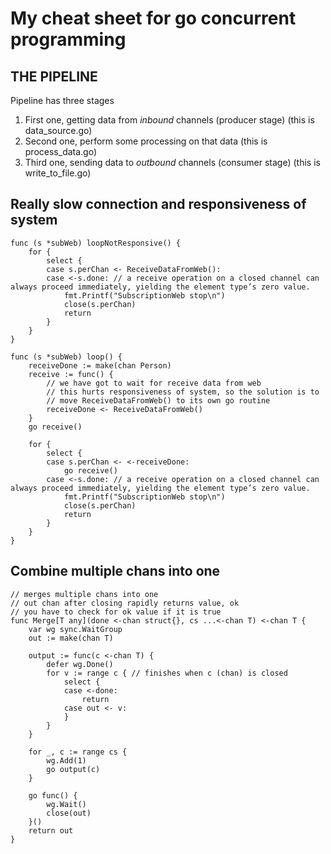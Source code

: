 # My cheat sheet for go concurrent programming 

## THE PIPELINE 
Pipeline has three stages
1. First one, getting data from *inbound* channels (producer stage) (this is data_source.go)
2. Second one, perform some processing on that data (this is process_data.go)
3. Third one, sending data to *outbound* channels (consumer stage) (this is write_to_file.go)

##  Really slow connection and responsiveness of system 

```
func (s *subWeb) loopNotResponsive() {
	for {
		select {
		case s.perChan <- ReceiveDataFromWeb():
		case <-s.done: // a receive operation on a closed channel can always proceed immediately, yielding the element type’s zero value.
			fmt.Printf("SubscriptionWeb stop\n")
			close(s.perChan)
			return
		}
	}
}

func (s *subWeb) loop() {
	receiveDone := make(chan Person)
	receive := func() {
		// we have got to wait for receive data from web
		// this hurts responsiveness of system, so the solution is to
		// move ReceiveDataFromWeb() to its own go routine
		receiveDone <- ReceiveDataFromWeb()
	}
	go receive()

	for {
		select {
		case s.perChan <- <-receiveDone:
			go receive()
		case <-s.done: // a receive operation on a closed channel can always proceed immediately, yielding the element type’s zero value.
			fmt.Printf("SubscriptionWeb stop\n")
			close(s.perChan)
			return
		}
	}
}
```

## Combine multiple chans into one 

```
// merges multiple chans into one
// out chan after closing rapidly returns value, ok
// you have to check for ok value if it is true
func Merge[T any](done <-chan struct{}, cs ...<-chan T) <-chan T {
	var wg sync.WaitGroup
	out := make(chan T)

	output := func(c <-chan T) {
		defer wg.Done()
		for v := range c { // finishes when c (chan) is closed
			select {
			case <-done:
				return
			case out <- v:
			}
		}
	}

	for _, c := range cs {
		wg.Add(1)
		go output(c)
	}

	go func() {
		wg.Wait()
		close(out)
	}()
	return out
}
```

